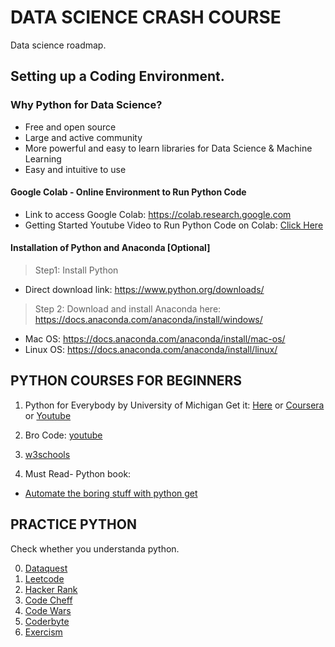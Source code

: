 # DATA SCIENCE CRASH COURSE

Data science roadmap.
## Setting up a Coding Environment.
### Why Python for Data Science?
- Free and open source
- Large and active community
- More powerful and easy to learn libraries for Data Science & Machine Learning
- Easy and intuitive to use

#### Google Colab - Online Environment to Run Python Code
- Link to access Google Colab: https://colab.research.google.com
- Getting Started Youtube Video to Run Python Code on Colab: [Click Here](https://youtu.be/inN8seMm7UI)

#### Installation of Python and Anaconda [Optional]
>Step1: Install Python
- Direct download link: https://www.python.org/downloads/

>Step 2: Download and install Anaconda here: https://docs.anaconda.com/anaconda/install/windows/
- Mac OS: https://docs.anaconda.com/anaconda/install/mac-os/
- Linux OS: https://docs.anaconda.com/anaconda/install/linux/

## PYTHON COURSES FOR BEGINNERS

 1. Python for Everybody by University of Michigan
Get it: [Here](https://www.py4e.com/) or [Coursera](https://www.coursera.org/specializations/python) or [Youtube](https://youtu.be/8DvywoWv6fI)

 2. Bro Code: [youtube](https://www.youtube.com/playlist?list=PLZPZq0r_RZOOkUQbat8LyQii36cJf2SWT)

 3. [w3schools](https://www.w3schools.com/python/default.asp)

 4. Must Read- Python book:
 - [Automate the boring stuff with python get](https://automatetheboringstuff.com/)

## PRACTICE PYTHON
Check whether you understanda python.

0. [Dataquest](https://www.dataquest.io/blog/python-practice/)
1. [Leetcode](https://leetcode.com/problemset/all/)
2. [Hacker Rank](https://www.hackerrank.com/)
3. [Code Cheff](https://www.codechef.com/)
4. [Code Wars](https://www.codewars.com/)
5. [Coderbyte](https://www.coderbyte.com/)
6. [Exercism](https://exercism.org/)

